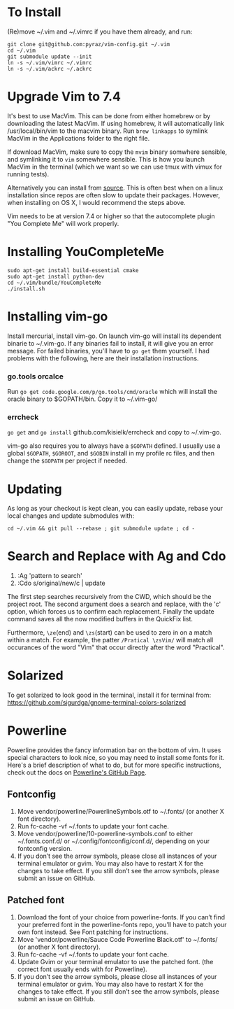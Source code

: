 # To Install

(Re)move ~/.vim and ~/.vimrc if you have them already, and run:

    git clone git@github.com:pyraz/vim-config.git ~/.vim
    cd ~/.vim
    git submodule update --init
    ln -s ~/.vim/vimrc ~/.vimrc
    ln -s ~/.vim/ackrc ~/.ackrc

# Upgrade Vim to 7.4

It's best to use MacVim. This can be done from either homebrew or by downloading the latest MacVim.
If using homebrew, it will automatically link /usr/local/bin/vim to the macvim binary. Run `brew linkapps`
to symlink MacVim in the Applications folder to the right file.

If download MacVim, make sure to copy the `mvim` binary somwhere sensible, and symlinking it to
`vim` somewhere sensible. This is how you launch MacVim in the terminal (which we want so we can use
tmux with vimux for running tests).

Alternatively you can install from [source](https://github.com/Valloric/YouCompleteMe/wiki/Building-Vim-from-source).
This is often best when on a linux installation since repos are often slow to update their packages. However,
when installing on OS X, I would recommend the steps above.

Vim needs to be at version 7.4 or higher so that the autocomplete plugin "You Complete Me" will work
properly.

# Installing YouCompleteMe

```shell
sudo apt-get install build-essential cmake
sudo apt-get install python-dev
cd ~/.vim/bundle/YouCompleteMe
./install.sh
```

# Installing vim-go

Install mercurial, install vim-go. On launch vim-go will install its dependent
binarie to ~/.vim-go. If any binaries fail to install, it will give you an error message.
For failed binaries, you'll have to `go get` them yourself. I had problems with the following,
here are their installation instructions.

### go.tools orcalce
Run `go get code.google.com/p/go.tools/cmd/oracle` which will install the oracle
binary to $GOPATH/bin. Copy it to ~/.vim-go/

### errcheck
`go get` and `go install` github.com/kisielk/errcheck and copy to ~/.vim-go.

vim-go also requires you to always have a `$GOPATH` defined. I usually use a global
`$GOPATH`, `$GOROOT`, and `$GOBIN` install in my profile rc files, and then change
the `$GOPATH` per project if needed.

# Updating

As long as your checkout is kept clean, you can easily update, rebase your local changes and update submodules with:

    cd ~/.vim && git pull --rebase ; git submodule update ; cd -


# Search and Replace with Ag and Cdo

1. :Ag 'pattern to search'
2. :Cdo s/original/new/c | update

The first step searches recursively from the CWD, which should be the project root.
The second argument does a search and replace, with the 'c' option, which forces
us to confirm each replacement. Finally the update command saves all the now
modified buffers in the QuickFix list.

Furthermore, `\ze`(end) and `\zs`(start) can be used to zero in on a match within a match.
For example, the patter `/Pratical \zsVim/` will match all occurances of the
word "Vim" that occur directly after the word "Practical".

# Solarized

To get solarized to look good in the terminal, install it for terminal from:
https://github.com/sigurdga/gnome-terminal-colors-solarized


# Powerline

Powerline provides the fancy information bar on the bottom of vim. It uses special characters to look nice,
so you may need to install some fonts for it. Here's a brief description of what to do, but for more
specific instructions, check out the docs on [Powerline's GitHub Page](https://github.com/Lokaltog/powerline).

## Fontconfig
1. Move vendor/powerline/PowerlineSymbols.otf to ~/.fonts/ (or another X font directory).
2. Run fc-cache -vf ~/.fonts to update your font cache.
3. Move vendor/powerline/10-powerline-symbols.conf to either ~/.fonts.conf.d/ or ~/.config/fontconfig/conf.d/, depending on your fontconfig version.
4. If you don’t see the arrow symbols, please close all instances of your terminal emulator or gvim. You may also have to restart X for the changes to take effect. If you still don’t see the arrow symbols, please submit an issue on GitHub.

## Patched font
1. Download the font of your choice from powerline-fonts. If you can’t find your preferred font in the powerline-fonts repo, you’ll have to patch your own font instead. See Font patching for instructions.
2. Move 'vendor/powerline/Sauce Code Powerline Black.otf' to ~/.fonts/ (or another X font directory).
3. Run fc-cache -vf ~/.fonts to update your font cache.
4. Update Gvim or your terminal emulator to use the patched font. (the correct font usually ends with for Powerline).
5. If you don’t see the arrow symbols, please close all instances of your terminal emulator or gvim. You may also have to restart X for the changes to take effect. If you still don’t see the arrow symbols, please submit an issue on GitHub.
